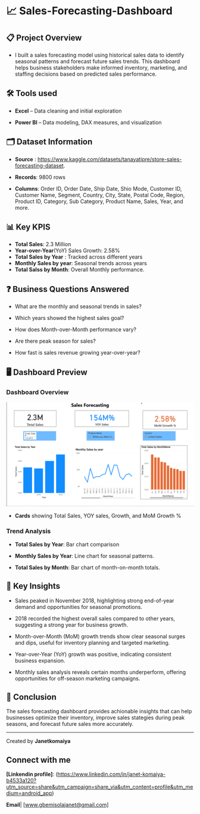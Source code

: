# 📈 Sales-Forecasting-Dashboard
## 📋 Project Overview
- I built a sales forecasting model using historical sales data to identify seasonal patterns and forecast future sales trends.
This dashboard helps business stakeholders make informed inventory, marketing, and staffing decisions based on predicted sales performance.

## 🛠️ Tools used
- **Excel** – Data cleaning and initial exploration

- **Power BI** – Data modeling, DAX measures, and visualization

## 🗂️ Dataset Information
- **Source** : https://www.kaggle.com/datasets/tanayatipre/store-sales-forecasting-dataset.

- **Records**: 9800 rows
- **Columns**: Order ID, Order Date, Ship Date, Shio Mode, Customer ID, Customer Name, Segment, Country, City, State, Postal Code, Region, Product ID, Category, Sub Category, Product Name, Sales, Year, and more.

## 📊 Key KPIS
- **Total Sales**: 2.3 Million
- **Year-over-Year**(YoY) Sales Growth: 2.58%
- **Total Sales by Year** : Tracked across different years
- **Monthly Sales by year**: Seasonal trends across years
- **Total Salss by Month**: Overall Monthly performance.


## ❓ Business Questions Answered

-  What are the monthly and seasonal trends in sales?

-  Which years showed the highest sales goal?

-  How does Month-over-Month performance vary?

-  Are there peak season for sales?

-  How fast is sales revenue growing year-over-year?


## 🖥️ Dashboard Preview

### Dashboard Overview
![Dashboard OVerview](dashboard_overview.png)

- **Cards** showing Total Sales, YOY sales, Growth, and MoM Growth %

### Trend Analysis

- **Total Sales by Year**:  Bar chart comparison

- **Monthly Sales by Year**: Line chart for seasonal patterns.

- **Total Sales by Month**: Bar chart of month-on-month totals.


## 🧠 Key Insights

- Sales peaked in November 2018, highlighting strong end-of-year demand and opportunities for seasonal promotions.
  
- 2018 recorded the highest overall sales compared to other years, suggesting a strong year for business growth.

- Month-over-Month (MoM) growth trends show clear seasonal surges and dips, useful for inventory planning and targeted marketing.

- Year-over-Year (YoY) growth was positive, indicating consistent business expansion.

- Monthly sales analysis reveals certain months underperform, offering opportunities for off-season marketing campaigns.

## 📌 Conclusion

The sales forecasting dashboard provides achionable insights that can help businesses optimize their inventory, improve sales stategies during peak seasons, and forecast future sales more accurately.

-----

Created by **Janetkomaiya**

## Connect with me

**[Linkendin profile]**: (https://www.linkedin.com/in/janet-komaiya-b4533a120?utm_source=share&utm_campaign=share_via&utm_content=profile&utm_medium=android_app)

**Email**| [www.gbemisolajanet@gmail.com]


  
